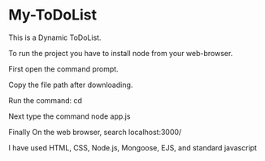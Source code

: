 # My-ToDoList

This is a Dynamic ToDoList.

To run the project you have to install node from your web-browser.

First open the command prompt.

Copy the file path after downloading.

Run the command: cd <File Path>

Next type the command node app.js

Finally On the web browser, search localhost:3000/

I have used HTML, CSS, Node.js, Mongoose, EJS, and standard javascript
